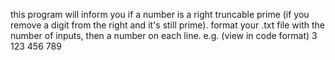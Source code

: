 this program will inform you if a number is a right truncable prime (if you remove a digit from the right and it's still prime). 
format your .txt file with the number of inputs, then a number on each line. e.g. (view in code format)
3
123
456
789

